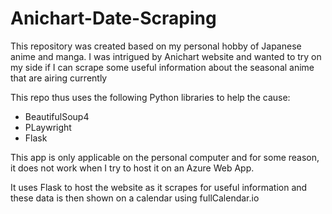 # Anichart-Date-Scraping
This repository was created based on my personal hobby of Japanese anime and manga. I was intrigued by Anichart website and wanted to try on my side if I can scrape some
useful information about the seasonal anime that are airing currently

This repo thus uses the following Python libraries to help the cause:
- BeautifulSoup4
- PLaywright
- Flask

This app is only applicable on the personal computer and for some reason, it does not work when I try to host it on an Azure Web App.

It uses Flask to host the website as it scrapes for useful information and these data is then shown on a calendar using fullCalendar.io
